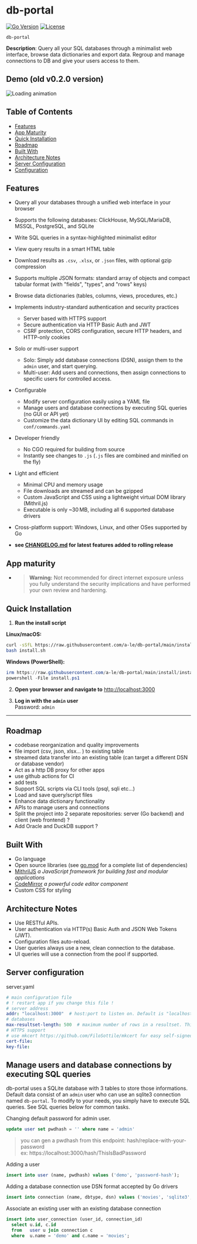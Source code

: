 # db-portal

[![Go Version](https://img.shields.io/badge/go-1.24-blue.svg)](https://go.dev/dl/)
[![License](https://img.shields.io/github/license/a-le/db-portal)](https://github.com/a-le/db-portal/blob/main/LICENSE)


`db-portal`

**Description**: 
Query all your SQL databases through a minimalist web interface, browse data dictionaries and export data.
Regroup and manage connections to DB and give your users access to them.

## Demo (old v0.2.0 version)
![Loading animation](.github/demo.gif)

## Table of Contents
- [Features](#features)
- [App Maturity](#app-maturity)
- [Quick Installation](#quick-installation)
- [Roadmap](#roadmap)
- [Built With](#built-with)
- [Architecture Notes](#architecture-notes)
- [Server Configuration](#server-configuration)
- [Configuration](#configuration)

## Features
- Query all your databases through a unified web interface in your browser
- Supports the following databases: ClickHouse, MySQL/MariaDB, MSSQL, PostgreSQL, and SQLite
- Write SQL queries in a syntax-highlighted minimalist editor
- View query results in a smart HTML table
- Download results as `.csv`, `.xlsx`, or `.json` files, with optional gzip compression
- Supports multiple JSON formats: standard array of objects and compact tabular format (with "fields", "types", and "rows" keys)
- Browse data dictionaries (tables, columns, views, procedures, etc.)

- Implements industry-standard authentication and security practices
  - Server based with HTTPS support
  - Secure authentication via HTTP Basic Auth and JWT
  - CSRF protection, CORS configuration, secure HTTP headers, and HTTP-only cookies

- Solo or multi-user support
  - Solo: Simply add database connections (DSN), assign them to the `admin` user, and start querying.
  - Multi-user: Add users and connections, then assign connections to specific users for controlled access.

- Configurable
  - Modify server configuration easily using a YAML file
  - Manage users and database connections by executing SQL queries (no GUI or API yet)
  - Customize the data dictionary UI by editing SQL commands in `conf/commands.yaml`

- Developer friendly
  - No CGO required for building from source
  - Instantly see changes to `.js` (`.js` files are combined and minified on the fly) 

- Light and efficient
  - Minimal CPU and memory usage
  - File downloads are streamed and can be gzipped
  - Custom JavaScript and CSS using a lightweight virtual DOM library (Mithril.js)
  - Executable is only ~30 MB, including all 6 supported database drivers

- Cross-platform support: Windows, Linux, and other OSes supported by Go
- **see [CHANGELOG.md](https://raw.githubusercontent.com/a-le/db-portal/main/CHANGELOG.md) for latest features added to rolling release**


## App maturity
- > **Warning:** Not recommended for direct internet exposure unless you fully understand the security implications and have performed your own review and hardening.


## Quick Installation

1. **Run the install script**

**Linux/macOS:**  
```bash
curl -sSfL https://raw.githubusercontent.com/a-le/db-portal/main/install/install.sh -o install.sh
bash install.sh
```

**Windows (PowerShell):**  
```powershell
irm https://raw.githubusercontent.com/a-le/db-portal/main/install/install.ps1 -OutFile install.ps1
powershell -File install.ps1
```

2. **Open your browser and navigate to** [http://localhost:3000](http://localhost:3000)

3. **Log in with the `admin` user**  
   Password: `admin`

---


## Roadmap
- codebase reorganization and quality improvements
- file import (csv, json, xlsx... ) to existing table
- streamed data transfer into an existing table (can target a different DSN or database vendor)
- Act as a http DB proxy for other apps
- use github actions for CI
- add tests
- Support SQL scripts via CLI tools (psql, sqli etc...)
- Load and save query/script files
- Enhance data dictionary functionality
- APIs to manage users and connections
- Split the project into 2 separate repositories: server (Go backend) and client (web frontend) ?
- Add Oracle and DuckDB support ?

## Built With
- Go language
- Open source libraries  (see [go.mod](https://raw.githubusercontent.com/a-le/db-portal/main/go.mod) for a complete list of dependencies)
- [MithrilJS](https://mithril.js.org/) *a JavaScript framework for building fast and modular applications*
- [CodeMirror](https://codemirror.net/) *a powerful code editor component*
- Custom CSS for styling

## Architecture Notes
- Use RESTful APIs.
- User authentication via HTTP(s) Basic Auth and JSON Web Tokens (JWT).
- Configuration files auto-reload.
- User queries always use a new, clean connection to the database.
- UI queries will use a connection from the pool if supported.


## Server configuration

server.yaml
```yaml
# main configuration file
# ! restart app if you change this file !
# server address
addr: "localhost:3000"  # host:port to listen on. Default is "localhost:3000"
# databases
max-resultset-length: 500  # maximum number of rows in a resultset. This applies only to the UI, not to file export. Default is 500
# HTTPS support
# use mkcert https://github.com/FiloSottile/mkcert for easy self-signed certificates. 
cert-file:
key-file:
```

## Manage users and database connections by executing SQL queries
db-portal uses a SQLite database with 3 tables to store those informations.
Default data consist of an `admin` user who can use an sqlite3 connection named `db-portal`.
To modify to your needs, you simply have to execute SQL queries.
See SQL queries below for common tasks.

Changing default password for admin user.  
```sql
update user set pwdhash = '' where name = 'admin'
```
> you can gen a pwdhash from this endpoint: hash/replace-with-your-password  
ex: https://localhost:3000/hash/ThisIsBadPassword 

Adding a user
```sql
insert into user (name, pwdhash) values ('demo', 'password-hash');

```

Adding a database connection
use DSN format accepted by Go drivers
```sql
insert into connection (name, dbtype, dsn) values ('movies', 'sqlite3', 'file path');

```

Associate an existing user with an existing database connection
```sql
insert into user_connection (user_id, connection_id) 
  select u.id, c.id 
  from   user u join connection c
  where  u.name = 'demo' and c.name = 'movies';

```